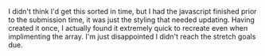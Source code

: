 I didn't think I'd get this sorted in time, but I had the javascript finished prior to the submission time, it was just the styling that needed updating. Having created it once, I actually found it extremely quick to recreate even when implimenting the array. I'm just disappointed I didn't reach the stretch goals due.
